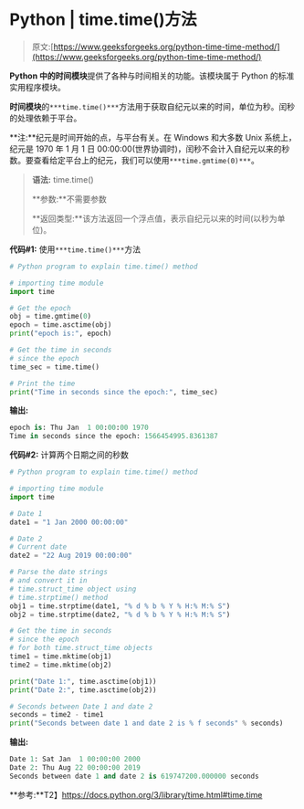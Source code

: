 # Python | time.time()方法

> 原文:[https://www.geeksforgeeks.org/python-time-time-method/](https://www.geeksforgeeks.org/python-time-time-method/)

**Python 中的时间模块**提供了各种与时间相关的功能。该模块属于 Python 的标准实用程序模块。

**时间模块**的`***time.time()***`方法用于获取自纪元以来的时间，单位为秒。闰秒的处理依赖于平台。

**注:**纪元是时间开始的点，与平台有关。在 Windows 和大多数 Unix 系统上，纪元是 1970 年 1 月 1 日 00:00:00(世界协调时)，闰秒不会计入自纪元以来的秒数。要查看给定平台上的纪元，我们可以使用`***time.gmtime(0)***`。

> **语法:** time.time()
> 
> **参数:**不需要参数
> 
> **返回类型:**该方法返回一个浮点值，表示自纪元以来的时间(以秒为单位)。

**代码#1:** 使用`***time.time()***`方法

```py
# Python program to explain time.time() method

# importing time module
import time

# Get the epoch
obj = time.gmtime(0)
epoch = time.asctime(obj)
print("epoch is:", epoch)

# Get the time in seconds
# since the epoch
time_sec = time.time()

# Print the time 
print("Time in seconds since the epoch:", time_sec)
```

**输出:**

```py
epoch is: Thu Jan  1 00:00:00 1970
Time in seconds since the epoch: 1566454995.8361387

```

**代码#2:** 计算两个日期之间的秒数

```py
# Python program to explain time.time() method

# importing time module
import time

# Date 1
date1 = "1 Jan 2000 00:00:00"

# Date 2
# Current date
date2 = "22 Aug 2019 00:00:00"

# Parse the date strings
# and convert it in 
# time.struct_time object using
# time.strptime() method
obj1 = time.strptime(date1, "% d % b % Y % H:% M:% S")
obj2 = time.strptime(date2, "% d % b % Y % H:% M:% S")

# Get the time in seconds
# since the epoch
# for both time.struct_time objects
time1 = time.mktime(obj1)
time2 = time.mktime(obj2)

print("Date 1:", time.asctime(obj1))
print("Date 2:", time.asctime(obj2))

# Seconds between Date 1 and date 2
seconds = time2 - time1
print("Seconds between date 1 and date 2 is % f seconds" % seconds)
```

**输出:**

```py
Date 1: Sat Jan  1 00:00:00 2000
Date 2: Thu Aug 22 00:00:00 2019
Seconds between date 1 and date 2 is 619747200.000000 seconds

```

**参考:**T2】https://docs.python.org/3/library/time.html#time.time